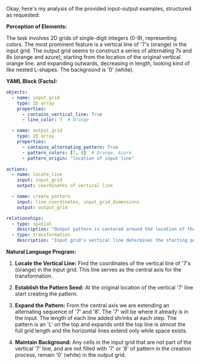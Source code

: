 Okay, here's my analysis of the provided input-output examples, structured as requested:

**Perception of Elements:**

The task involves 2D grids of single-digit integers (0-9), representing colors. The most prominent feature is a vertical line of '7's (orange) in the input grid. The output grid seems to construct a series of alternating 7s and 8s (orange and azure), starting from the location of the original vertical orange line. and expanding outwards, decreasing in length, looking kind of like nested L-shapes. The background is '0' (white).

**YAML Block (Facts):**


```yaml
objects:
  - name: input_grid
    type: 2D array
    properties:
      - contains_vertical_line: True
      - line_color: 7  # Orange

  - name: output_grid
    type: 2D array
    properties:
      - contains_alternating_pattern: True
      - pattern_colors: [7, 8]  # Orange, Azure
      - pattern_origin: "location of input line"

actions:
  - name: locate_line
    input: input_grid
    output: coordinates of vertical line

  - name: create_pattern
    input: line_coordinates, input_grid_dimensions
    output: output_grid

relationships:
  - type: spatial
    description: "Output pattern is centered around the location of the input line."
  - type: transformation
    description: "Input grid's vertical line determines the starting point for the output grid's alternating pattern."

```


**Natural Language Program:**

1.  **Locate the Vertical Line:** Find the coordinates of the vertical line of '7's (orange) in the input grid. This line serves as the central axis for the transformation.

2.  **Establish the Pattern Seed:** At the original location of the vertical '7' line start creating the pattern.

3.  **Expand the Pattern:** From the central axis we are extending an alternating sequence of '7' and '8'. The '7' will be where it already is in the input. The length of each line added shrinks at each step. The pattern is an 'L' on the top and expands until the top line is almost the full grid length and the horizontal lines extend only while space exists.

4.  **Maintain Background:** Any cells in the input grid that are not part of the vertical '7' line, and are not filled with '7' or '8' of pattern in the creation process, remain '0' (white) in the output grid.
